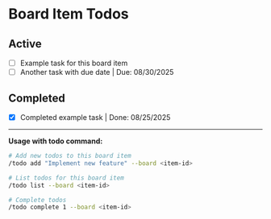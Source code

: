 # Board Item Todos

## Active

- [ ] Example task for this board item
- [ ] Another task with due date | Due: 08/30/2025

## Completed

- [x] Completed example task | Done: 08/25/2025

---

**Usage with todo command:**
```bash
# Add new todos to this board item
/todo add "Implement new feature" --board <item-id>

# List todos for this board item  
/todo list --board <item-id>

# Complete todos
/todo complete 1 --board <item-id>
```
